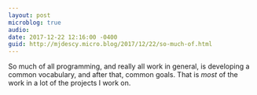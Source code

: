 ```yaml
---
layout: post
microblog: true
audio: 
date: 2017-12-22 12:16:00 -0400
guid: http://mjdescy.micro.blog/2017/12/22/so-much-of.html
---
```

So much of all programming, and really all work in general, is developing a common vocabulary, and after that, common goals. That is *most* of the work in a lot of the projects I work on.
